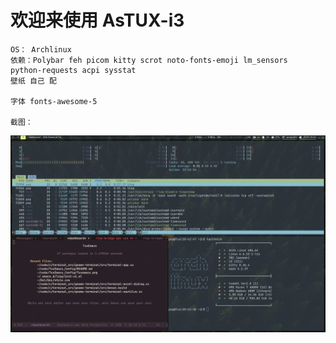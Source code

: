 # 欢迎来使用 AsTUX-i3
	OS： Archlinux
	依赖：Polybar feh picom kitty scrot noto-fonts-emoji lm_sensors  python-requests acpi sysstat 
	壁纸 自己 配 
	
	字体 fonts-awesome-5
	
	截图：
	
![i3-gaps](i3.png "i3gaps")
